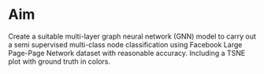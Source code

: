# Aim
Create a suitable multi-layer graph neural network (GNN) model to carry out a
semi supervised multi-class node classification using Facebook Large Page-Page Network dataset with
reasonable accuracy. Including a TSNE plot with ground truth in colors.